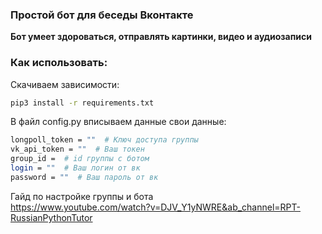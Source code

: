 ### Простой бот для беседы Вконтакте
<b>Бот умеет здороваться, отправлять картинки, видео и аудиозаписи</b>

### Как использовать:

Скачиваем зависимости:
```bash
pip3 install -r requirements.txt
```
В файл config.py вписываем данные свои данные:
```bash
longpoll_token = ""  # Ключ доступа группы
vk_api_token = ""  # Ваш токен
group_id =  # id группы с ботом
login = ""  # Ваш логин от вк
password = ""  # Ваш пароль от вк
```
Гайд по настройке группы и бота <br>
https://www.youtube.com/watch?v=DJV_Y1yNWRE&ab_channel=RPT-RussianPythonTutor